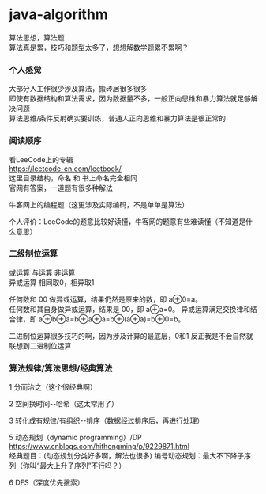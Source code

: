 # java-algorithm  
算法思想，算法题   
算法真是累，技巧和题型太多了，想想解数学题累不累啊？             


  

### 个人感觉
大部分人工作很少涉及算法，搬砖居很多很多    
即使有数据结构和算法需求，因为数据量不多，一般正向思维和暴力算法就足够解决问题  
算法思维/条件反射确实要训练，普通人正向思维和暴力算法是很正常的     
  



### 阅读顺序
看LeeCode上的专辑   
https://leetcode-cn.com/leetbook/   
这里目录结构，命名 和 书上命名完全相同  
官网有答案，一道题有很多种解法      

牛客网上的编程题（这更涉及实际编码，不是单单是算法）   

个人评价：LeeCode的题意比较好读懂，牛客网的题意有些难读懂（不知道是什么意思）   



### 二级制位运算
或运算
与运算
非运算     
异或运算   相同取0，相异取1   

任何数和 00 做异或运算，结果仍然是原来的数，即 a⊕0=a。  
任何数和其自身做异或运算，结果是 00，即 a⊕a=0。
异或运算满足交换律和结合律，即 a⊕b⊕a=b⊕a⊕a=b⊕(a⊕a)=b⊕0=b。  

二进制位运算很多技巧的啊，因为涉及计算的最底层，0和1  反正我是不会自然就联想到二进制位运算   



### 算法规律/算法思想/经典算法   
1 分而治之（这个很经典啊）    



2 空间换时间--哈希（这太常用了）  


    
3 转化成有规律/有组织--排序（数据经过排序后，再进行处理）   
       
       
       
       
5 动态规划（dynamic programming）/DP   
https://www.cnblogs.com/hithongming/p/9229871.html  
经典题目：(动态规划分类好多啊，解法也很多)
  编号动态规划：最大不下降子序列（你叫“最大上升子序列”不行吗？）
  




6 DFS（深度优先搜索）  









